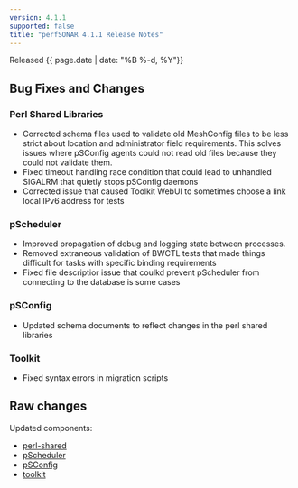 ```yaml
---
version: 4.1.1
supported: false
title: "perfSONAR 4.1.1 Release Notes"
---
```


Released {{ page.date | date: "%B %-d, %Y"}}


Bug Fixes and Changes
---------------------

### Perl Shared Libraries

-   Corrected schema files used to validate old MeshConfig files to be
    less strict about location and administrator field requirements.
    This solves issues where pSConfig agents could not read old files
    because they could not validate them.
-   Fixed timeout handling race condition that could lead to unhandled
    SIGALRM that quietly stops pSConfig daemons
-   Corrected issue that caused Toolkit WebUI to sometimes choose a link
    local IPv6 address for tests

### pScheduler

-   Improved propagation of debug and logging state between processes.
-   Removed extraneous validation of BWCTL tests that made things
    difficult for tasks with specific binding requirements
-   Fixed file descriptior issue that coulkd prevent pScheduler from
    connecting to the database is some cases

### pSConfig

-   Updated schema documents to reflect changes in the perl shared
    libraries

### Toolkit

-   Fixed syntax errors in migration scripts

Raw changes
-----------

Updated components:

-   [perl-shared](https://github.com/perfsonar/perl-shared/compare/4.1...4.1.1)
-   [pScheduler](https://github.com/perfsonar/pscheduler/compare/1.1...1.1.1)
-   [pSConfig](https://github.com/perfsonar/psconfig/compare/4.1...4.1.1)
-   [toolkit](https://github.com/perfsonar/toolkit/compare/4.1...4.1.1)
